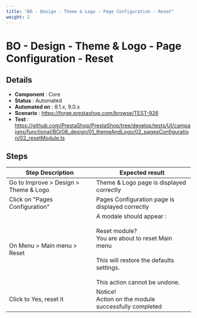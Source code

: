 ```yaml
---
title: "BO - Design - Theme & Logo - Page Configuration - Reset"
weight: 2
---
```


# BO - Design - Theme & Logo - Page Configuration - Reset
## Details
* **Component** : Core
* **Status** : Automated
* **Automated on** : 8.1.x, 9.0.x
* **Scenario** : https://forge.prestashop.com/browse/TEST-926
* **Test** : https://github.com/PrestaShop/PrestaShop/tree/develop/tests/UI/campaigns/functional/BO/08_design/01_themeAndLogo/02_pagesConfiguration/02_resetModule.ts

## Steps
| Step Description | Expected result |
| ----- | ----- |
| Go to Improve > Design > Theme & Logo | Theme & Logo page is displayed correctly |
| Click on "Pages Configuration" | Pages Configuration page is displayed correctly |
| On Menu > Main menu > Reset | A modale should appear :<br><br>Reset module?<br>You are about to reset Main menu<br><br>This will restore the defaults settings.<br><br>This action cannot be undone. |
| Click to Yes, reset it | Notice!<br>Action on the module successfully completed |
